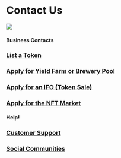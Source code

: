 # Contact Us

![](../.gitbook/assets/docs-masthead-20-.png)

####

#### Business Contacts

### [List a Token](business-partnerships.md#exchange)

### [Apply for Yield Farm or Brewery Pool](business-partnerships.md#farms-and-brewery-pools)

### [Apply for an IFO (Token Sale)](business-partnerships.md#ifos-token-sales)

### [Apply for the NFT Market](broken-reference)

####

#### Help!

### [Customer Support](customer-support.md#there-is-no-customer-support-for-changswap)

### [Social Communities](telegram.md)

